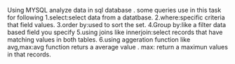 Using  MYSQL analyze data in sql database .
some queries use in this task for following
1.select:select data from a datatbase.
2.where:specific criteria that field values.
3.order by:used to sort the set.
4.Group by:like a filter data based field you specify
5.using joins like innerjoin:select records that have matching values in both tables.
6.using aggeration function like avg,max:avg function returs a average value .
max: return a maximun values in that records.
